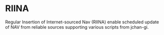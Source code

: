 # RIINA
 Regular Insertion of Internet-sourced Nav (RIINA) enable scheduled update of NAV from reliable sources supporting various scripts from jchan-gi.   
